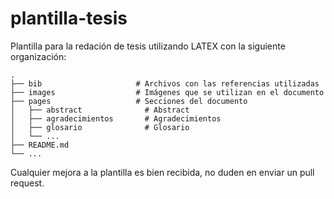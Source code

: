 # plantilla-tesis

Plantilla para la redación de tesis utilizando LATEX con la siguiente organización:

```
.
├── bib                     # Archivos con las referencias utilizadas
├── images                  # Imágenes que se utilizan en el documento
├── pages                   # Secciones del documento
│   ├── abstract              # Abstract
│   ├── agradecimientos       # Agradecimientos
│   ├── glosario              # Glosario
│   └── ...
├── README.md
└── ...
```
    
Cualquier mejora a la plantilla es bien recibida, no duden en enviar un pull request. 
